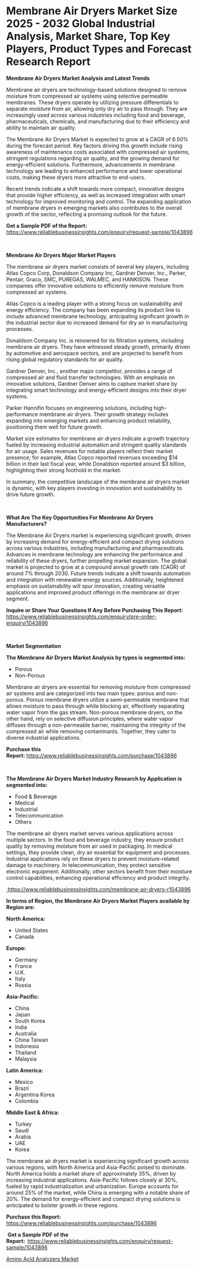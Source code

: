 <p><h1>Membrane Air Dryers Market Size 2025 - 2032 Global Industrial Analysis, Market Share, Top Key Players, Product Types and Forecast Research Report</h1></p><p><strong>Membrane Air Dryers Market Analysis and Latest Trends</strong></p>
<p><p>Membrane air dryers are technology-based solutions designed to remove moisture from compressed air systems using selective permeable membranes. These dryers operate by utilizing pressure differentials to separate moisture from air, allowing only dry air to pass through. They are increasingly used across various industries including food and beverage, pharmaceuticals, chemicals, and manufacturing due to their efficiency and ability to maintain air quality.</p><p>The Membrane Air Dryers Market is expected to grow at a CAGR of 6.50% during the forecast period. Key factors driving this growth include rising awareness of maintenance costs associated with compressed air systems, stringent regulations regarding air quality, and the growing demand for energy-efficient solutions. Furthermore, advancements in membrane technology are leading to enhanced performance and lower operational costs, making these dryers more attractive to end-users.</p><p>Recent trends indicate a shift towards more compact, innovative designs that provide higher efficiency, as well as increased integration with smart technology for improved monitoring and control. The expanding application of membrane dryers in emerging markets also contributes to the overall growth of the sector, reflecting a promising outlook for the future.</p></p>
<p><strong>Get a Sample PDF of the Report:&nbsp;</strong> <a href="https://www.reliablebusinessinsights.com/enquiry/request-sample/1043896?utm_campaign=39&utm_medium=2&utm_source=Github&utm_content=ia&utm_term=16022025&utm_id=membrane-air-dryers">https://www.reliablebusinessinsights.com/enquiry/request-sample/1043896</a></p>
<p>&nbsp;</p>
<p><strong>Membrane Air Dryers Major Market Players</strong></p>
<p><p>The membrane air dryers market consists of several key players, including Atlas Copco Corp, Donaldson Company Inc, Gardner Denver, Inc., Parker, Pentair, Graco, SMC, PUREGAS, WALMEC, and HANKISON. These companies offer innovative solutions to efficiently remove moisture from compressed air systems.</p><p>Atlas Copco is a leading player with a strong focus on sustainability and energy efficiency. The company has been expanding its product line to include advanced membrane technology, anticipating significant growth in the industrial sector due to increased demand for dry air in manufacturing processes.</p><p>Donaldson Company Inc. is renowned for its filtration systems, including membrane air dryers. They have witnessed steady growth, primarily driven by automotive and aerospace sectors, and are projected to benefit from rising global regulatory standards for air quality.</p><p>Gardner Denver, Inc., another major competitor, provides a range of compressed air and fluid transfer technologies. With an emphasis on innovative solutions, Gardner Denver aims to capture market share by integrating smart technology and energy-efficient designs into their dryer systems.</p><p>Parker Hannifin focuses on engineering solutions, including high-performance membrane air dryers. Their growth strategy includes expanding into emerging markets and enhancing product reliability, positioning them well for future growth.</p><p>Market size estimates for membrane air dryers indicate a growth trajectory fueled by increasing industrial automation and stringent quality standards for air usage. Sales revenues for notable players reflect their market presence; for example, Atlas Copco reported revenues exceeding $14 billion in their last fiscal year, while Donaldson reported around $3 billion, highlighting their strong foothold in the market.</p><p>In summary, the competitive landscape of the membrane air dryers market is dynamic, with key players investing in innovation and sustainability to drive future growth.</p></p>
<p>&nbsp;</p>
<p><strong>What Are The Key Opportunities For Membrane Air Dryers Manufacturers?</strong></p>
<p><p>The Membrane Air Dryers market is experiencing significant growth, driven by increasing demand for energy-efficient and compact drying solutions across various industries, including manufacturing and pharmaceuticals. Advances in membrane technology are enhancing the performance and reliability of these dryers, further propelling market expansion. The global market is projected to grow at a compound annual growth rate (CAGR) of around 7% through 2030. Future trends indicate a shift towards automation and integration with renewable energy sources. Additionally, heightened emphasis on sustainability will spur innovation, creating versatile applications and improved product offerings in the membrane air dryer segment.</p></p>
<p><strong>Inquire or Share Your Questions If Any Before Purchasing This Report:</strong> <a href="https://www.reliablebusinessinsights.com/enquiry/pre-order-enquiry/1043896?utm_campaign=39&utm_medium=2&utm_source=Github&utm_content=ia&utm_term=16022025&utm_id=membrane-air-dryers">https://www.reliablebusinessinsights.com/enquiry/pre-order-enquiry/1043896</a></p>
<p>&nbsp;</p>
<p><strong>Market Segmentation</strong></p>
<p><strong>The Membrane Air Dryers Market Analysis by types is segmented into:</strong></p>
<p><ul><li>Porous</li><li>Non-Porous</li></ul></p>
<p><p>Membrane air dryers are essential for removing moisture from compressed air systems and are categorized into two main types: porous and non-porous. Porous membrane dryers utilize a semi-permeable membrane that allows moisture to pass through while blocking air, effectively separating water vapor from the gas stream. Non-porous membrane dryers, on the other hand, rely on selective diffusion principles, where water vapor diffuses through a non-permeable barrier, maintaining the integrity of the compressed air while removing contaminants. Together, they cater to diverse industrial applications.</p></p>
<p><strong>Purchase this Report:&nbsp;</strong><a href="https://www.reliablebusinessinsights.com/purchase/1043896?utm_campaign=39&utm_medium=2&utm_source=Github&utm_content=ia&utm_term=16022025&utm_id=membrane-air-dryers">https://www.reliablebusinessinsights.com/purchase/1043896</a></p>
<p>&nbsp;</p>
<p><strong>The Membrane Air Dryers Market Industry Research by Application is segmented into:</strong></p>
<p><ul><li>Food & Beverage</li><li>Medical</li><li>Industrial</li><li>Telecommunication</li><li>Others</li></ul></p>
<p><p>The membrane air dryers market serves various applications across multiple sectors. In the food and beverage industry, they ensure product quality by removing moisture from air used in packaging. In medical settings, they provide clean, dry air essential for equipment and processes. Industrial applications rely on these dryers to prevent moisture-related damage to machinery. In telecommunication, they protect sensitive electronic equipment. Additionally, other sectors benefit from their moisture control capabilities, enhancing operational efficiency and product integrity.</p></p>
<p><a href="https://www.reliablebusinessinsights.com/membrane-air-dryers-r1043896?utm_campaign=39&utm_medium=2&utm_source=Github&utm_content=ia&utm_term=16022025&utm_id=membrane-air-dryers">&nbsp;https://www.reliablebusinessinsights.com/membrane-air-dryers-r1043896</a></p>
<p><strong>In terms of Region, the Membrane Air Dryers Market Players available by Region are:</strong></p>
<p>
    <p> <strong> North America: </strong>
        <ul>
            <li>United States</li>
            <li>Canada</li>
        </ul>
        </p> 
    <p> <strong> Europe: </strong>
        <ul>
            <li>Germany</li>
            <li>France</li>
            <li>U.K.</li>
            <li>Italy</li>
            <li>Russia</li>
        </ul>
        </p> 
    <p> <strong> Asia-Pacific: </strong>
        <ul>
            <li>China</li>
            <li>Japan</li>
            <li>South Korea</li>
            <li>India</li>
            <li>Australia</li>
            <li>China Taiwan</li>
            <li>Indonesia</li>
            <li>Thailand</li>
            <li>Malaysia</li>
        </ul>
        </p> 
    <p> <strong> Latin America: </strong>
        <ul>
            <li>Mexico</li>
            <li>Brazil</li>
            <li>Argentina Korea</li>
            <li>Colombia</li>
        </ul>
        </p> 
    <p> <strong> Middle East & Africa: </strong>
        <ul>
            <li>Turkey</li>
            <li>Saudi</li>
            <li>Arabia</li>
            <li>UAE</li>
            <li>Korea</li>
        </ul>
    </p>
    </p>
<p><p>The membrane air dryers market is experiencing significant growth across various regions, with North America and Asia-Pacific poised to dominate. North America holds a market share of approximately 35%, driven by increasing industrial applications. Asia-Pacific follows closely at 30%, fueled by rapid industrialization and urbanization. Europe accounts for around 25% of the market, while China is emerging with a notable share of 20%. The demand for energy-efficient and compact drying solutions is anticipated to bolster growth in these regions.</p></p>
<p><strong>Purchase this Report: </strong><a href="https://www.reliablebusinessinsights.com/purchase/1043896?utm_campaign=39&utm_medium=2&utm_source=Github&utm_content=ia&utm_term=16022025&utm_id=membrane-air-dryers">https://www.reliablebusinessinsights.com/purchase/1043896</a></p>
<p>&nbsp;<strong>Get a Sample PDF of the Report:&nbsp;&nbsp;</strong><a href="https://www.reliablebusinessinsights.com/enquiry/request-sample/1043896?utm_campaign=39&utm_medium=2&utm_source=Github&utm_content=ia&utm_term=16022025&utm_id=membrane-air-dryers">https://www.reliablebusinessinsights.com/enquiry/request-sample/1043896</a></p>
<p><strong></strong></p>
<p><p><a href="https://github.com/jamesgomez337/Market-Research-Report-List-1/blob/main/amino-acid-analyzers-market.md?utm_campaign=39&utm_medium=2&utm_source=Github&utm_content=ia&utm_term=16022025&utm_id=membrane-air-dryers">Amino Acid Analyzers Market</a></p></p>